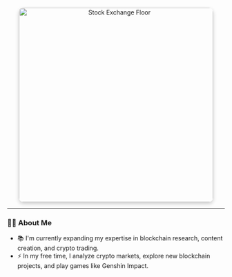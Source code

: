 <div align="center">
  <img src="https://images.fastcompany.com/image/upload/f_webp,q_auto,c_fit/wp-cms/uploads/2020/03/p-1-why-an-empty-floor-on-the-new-york-stock-exchange-will-have-little-impact-on-trading.jpg" 
       alt="Stock Exchange Floor" 
       height="450" 
       style="border-radius: 10px; box-shadow: 0px 4px 10px rgba(0, 0, 0, 0.2);" />
</div>

---

### 👩‍💻 About Me

- 📚 I'm currently expanding my expertise in blockchain research, content creation, and crypto trading.
- ⚡ In my free time, I analyze crypto markets, explore new blockchain projects, and play games like Genshin Impact.  
